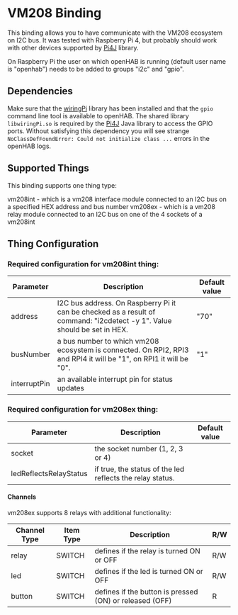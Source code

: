 
# VM208 Binding

This binding allows you to have communicate with the VM208 ecosystem on I2C bus.
It was tested with Raspberry Pi 4, but probably should work with other devices supported by [Pi4J](https://pi4j.com/) library.

On Raspberry Pi the user on which openHAB is running (default user name is "openhab") needs to be added to groups "i2c" and "gpio".

## Dependencies

Make sure that the [wiringPi](http://wiringpi.com/) library has been installed and that the `gpio` command line tool is available to openHAB.
The shared library `libwiringPi.so` is required by the [Pi4J](https://pi4j.com/) Java library to access the GPIO ports.
Without satisfying this dependency you will see strange `NoClassDefFoundError: Could not initialize class ...` errors in the openHAB logs.

## Supported Things

This binding supports one thing type:

vm208int - which is a vm208 interface module connected to an I2C bus on a specified HEX address and bus number
vm208ex - which is a vm208 relay module connected to an I2C bus on one of the 4 sockets of a vm208int

## Thing Configuration

### Required configuration for vm208int thing:

| Parameter  | Description                                                                                                                       | Default value |
|------------|-----------------------------------------------------------------------------------------------------------------------------------|---------------|
| address    | I2C bus address. On Raspberry Pi it can be checked as a result of command: "i2cdetect -y 1". Value should be set in HEX.          | "70"          |
| busNumber | a bus number to which vm208 ecosystem is connected. On RPI2, RPI3 and RPI4 it will be "1", on RPI1 it will be "0".                | "1"          |
| interruptPin | an available interrupt pin for status updates            |           |

### Required configuration for vm208ex thing:

| Parameter  | Description                                                                                                                       | Default value |
|------------|-----------------------------------------------------------------------------------------------------------------------------------|---------------|
| socket | the socket number  (1, 2, 3 or 4)     |           |
| ledReflectsRelayStatus | if true, the status of the led reflects the relay status. |  |


#### Channels

vm208ex supports 8 relays with additional functionality:

| Channel Type | Item Type | Description | R/W
|--------|----------------------------------------------------------------|-------------------------------------------|--|
| relay | SWITCH | defines if the relay is turned ON or OFF | R/W
| led   | SWITCH | defines if the led is turned ON or OFF | R/W
| button | SWITCH | defines if the button is pressed (ON) or released (OFF) | R
